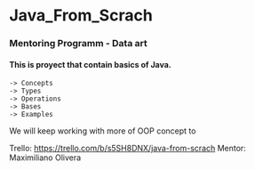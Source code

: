# Java_From_Scrach

### Mentoring Programm - Data art

#### This is proyect that contain basics of Java.
```
-> Concepts
-> Types
-> Operations
-> Bases
-> Examples 
```

We will keep working with more of OOP concept to 


Trello: https://trello.com/b/s5SH8DNX/java-from-scrach
Mentor: Maximiliano Olivera

